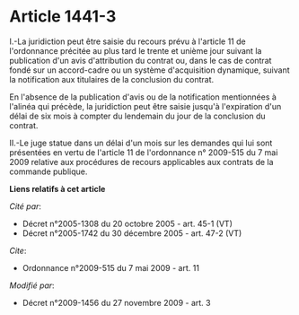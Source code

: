 # Article 1441-3

I.-La juridiction peut être saisie du recours prévu à l'article 11 de l'ordonnance précitée au plus tard le trente et unième
jour suivant la publication d'un avis d'attribution du contrat ou, dans le cas de contrat fondé sur un accord-cadre ou un
système d'acquisition dynamique, suivant la notification aux titulaires de la conclusion du contrat. 

En l'absence de la publication d'avis ou de la notification mentionnées à l'alinéa qui précède, la juridiction peut être
saisie jusqu'à l'expiration d'un délai de six mois à compter du lendemain du jour de la conclusion du contrat. 

II.-Le juge statue dans un délai d'un mois sur les demandes qui lui sont présentées en vertu de l'article 11 de l'ordonnance
n° 2009-515 du 7 mai 2009 relative aux procédures de recours applicables aux contrats de la commande publique.

**Liens relatifs à cet article**

_Cité par_:

  - Décret n°2005-1308 du 20 octobre 2005 - art. 45-1 (VT)
  - Décret n°2005-1742 du 30 décembre 2005 - art. 47-2 (VT)

_Cite_:

  - Ordonnance n°2009-515 du 7 mai 2009 - art. 11

_Modifié par_:

  - Décret n°2009-1456 du 27 novembre 2009 - art. 3
